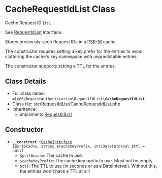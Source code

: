 # CacheRequestIdList Class

Cache Request ID List.

See [RequestIdList] interface.

Stores previously-seen Request IDs
in a [PSR-16](https://www.php-fig.org/psr/psr-16/) cache

The constructor requires setting a key prefix for the entries
to avoid cluttering the cache's key namespace
with unpredictable entries.

The constructor supports setting a TTL for the entries.

[RequestIdList]: Class_RequestIdList.md


## Class Details

* Full class name: <code>mle86\\RequestAuthentication\\RequestIdList\\<b>CacheRequestIdList</b></code>
* Class file: [src/RequestIdList/CacheRequestIdList.php](../src/RequestIdList/CacheRequestIdList.php)
* Inheritance:
    * implements [RequestIdList]


## Constructor

* <code><b>\_\_construct</b> ([CacheInterface](https://github.com/php-fig/simple-cache/blob/master/src/CacheInterface.php) $psr16Cache, string $cacheKeyPrefix, int|DateInterval $ttl = null)</code>  
    * `$psr16cache`: The cache to use.
    * `$cacheKeyPrefix`: The cache key prefix to use. Must not be empty.
    * `$ttl`: The TTL to use (in seconds or as a DateInterval).
        Without this, the entries won't have a TTL at all!
